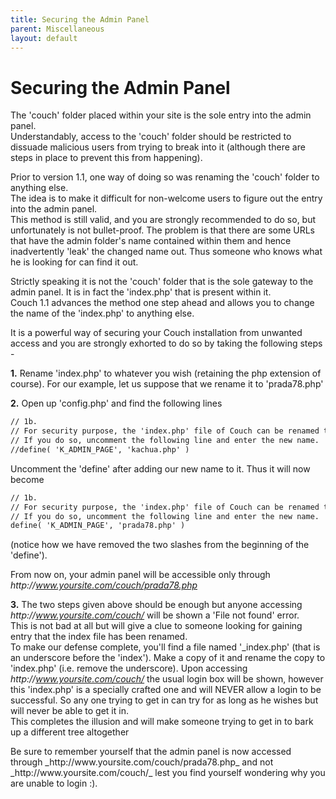 ```yaml
---
title: Securing the Admin Panel
parent: Miscellaneous
layout: default
---
```


# Securing the Admin Panel

The 'couch' folder placed within your site is the sole entry into the admin panel.<br/>
Understandably, access to the 'couch' folder should be restricted to dissuade malicious users from trying to break into it (although there are steps in place to prevent this from happening).

Prior to version 1.1, one way of doing so was renaming the 'couch' folder to anything else.<br/>
The idea is to make it difficult for non-welcome users to figure out the entry into the admin panel.<br/>
This method is still valid, and you are strongly recommended to do so, but unfortunately is not bullet-proof. The problem is that there are some URLs that have the admin folder's name contained within them and hence inadvertently 'leak' the changed name out. Thus someone who knows what he is looking for can find it out.

Strictly speaking it is not the 'couch' folder that is the sole gateway to the admin panel. It is in fact the 'index.php' that is present within it.<br/>
Couch 1.1 advances the method one step ahead and allows you to change the name of the 'index.php' to anything else.

It is a powerful way of securing your Couch installation from unwanted access and you are strongly exhorted to do so by taking the following steps -

**1\.** Rename 'index.php' to whatever you wish (retaining the php extension of course). For our example, let us suppose that we rename it to 'prada78.php'

**2\.** Open up 'config.php' and find the following lines

```html
// 1b.
// For security purpose, the 'index.php' file of Couch can be renamed to anything else.
// If you do so, uncomment the following line and enter the new name.
//define( 'K_ADMIN_PAGE', 'kachua.php' )
```

Uncomment the 'define' after adding our new name to it. Thus it will now become

```html
// 1b.
// For security purpose, the 'index.php' file of Couch can be renamed to anything else.
// If you do so, uncomment the following line and enter the new name.
define( 'K_ADMIN_PAGE', 'prada78.php' )
```

(notice how we have removed the two slashes from the beginning of the 'define').

From now on, your admin panel will be accessible only through _http&#58;//www.yoursite.com/couch/prada78.php_

**3\.** The two steps given above should be enough but anyone accessing _http&#58;//www.yoursite.com/couch/_ will be shown a 'File not found' error.<br/>
This is not bad at all but will give a clue to someone looking for gaining entry that the index file has been renamed.<br/>
To make our defense complete, you'll find a file named '\_index.php' (that is an underscore before the 'index'). Make a copy of it and rename the copy to 'index.php' (i.e. remove the underscore). Upon accessing _http&#58;//www.yoursite.com/couch/_ the usual login box will be shown, however this 'index.php' is a specially crafted one and will NEVER allow a login to be successful. So any one trying to get in can try for as long as he wishes but will never be able to get it in.<br/>
This completes the illusion and will make someone trying to get in to bark up a different tree altogether

<p class="success">Be sure to remember yourself that the admin panel is now accessed through _http&#58;//www.yoursite.com/couch/prada78.php_ and not _http&#58;//www.yoursite.com/couch/_ lest you find yourself wondering why you are unable to login :).</p>
